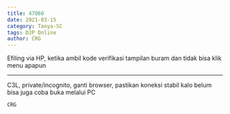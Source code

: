 ```yaml
---
title: 47060
date: 2021-03-15
category: Tanya-SC
tags: DJP Online
author: CRG
---
```


Efiling via HP, ketika ambil kode verifikasi tampilan buram dan tidak bisa klik menu apapun

---

C3L, private/incognito, ganti browser, pastikan koneksi stabil kalo belum bisa juga coba buka melalui PC

`CRG`
